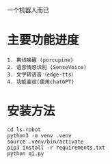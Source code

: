 一个机器人而已

# 主要功能进度
    1. 离线唤醒 (porcupine)
    2. 语音情感识别 (SenseVoice)
    3. 文字转语音（edge-tts）
    4. 功能鉴权(使用chatGPT)

# 安装方法
```
cd ls-robot
python3 -m venv .venv
source .venv/bin/activate
pip3 install -r requirements.txt
python qi.py
```

